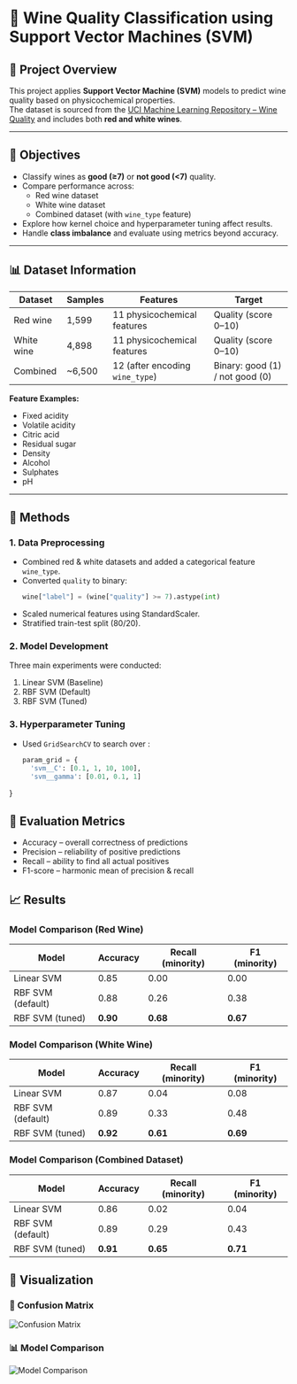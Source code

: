 # 🍷 Wine Quality Classification using Support Vector Machines (SVM)

## 📌 Project Overview
This project applies **Support Vector Machine (SVM)** models to predict wine quality based on physicochemical properties.  
The dataset is sourced from the [UCI Machine Learning Repository – Wine Quality](https://archive.ics.uci.edu/dataset/186/wine+quality) and includes both **red and white wines**.

---

## 🎯 Objectives
- Classify wines as **good (≥7)** or **not good (<7)** quality.  
- Compare performance across:
  - Red wine dataset
  - White wine dataset
  - Combined dataset (with `wine_type` feature)
- Explore how kernel choice and hyperparameter tuning affect results.  
- Handle **class imbalance** and evaluate using metrics beyond accuracy.

---

## 📊 Dataset Information
| Dataset | Samples | Features | Target |
|----------|----------|-----------|----------|
| Red wine | 1,599 | 11 physicochemical features | Quality (score 0–10) |
| White wine | 4,898 | 11 physicochemical features | Quality (score 0–10) |
| Combined | ~6,500 | 12 (after encoding `wine_type`) | Binary: good (1) / not good (0) |

**Feature Examples:**  
- Fixed acidity  
- Volatile acidity  
- Citric acid  
- Residual sugar  
- Density  
- Alcohol  
- Sulphates  
- pH  

---

## 🧠 Methods

### 1. Data Preprocessing
- Combined red & white datasets and added a categorical feature `wine_type`.  
- Converted `quality` to binary:
  ```python
  wine["label"] = (wine["quality"] >= 7).astype(int)
- Scaled numerical features using StandardScaler.
- Stratified train-test split (80/20).

### 2. Model Development
Three main experiments were conducted:
1. Linear SVM (Baseline)
2. RBF SVM (Default)
3. RBF SVM (Tuned)

### 3. Hyperparameter Tuning
- Used `GridSearchCV` to search over :
  ```python
  param_grid = {
    'svm__C': [0.1, 1, 10, 100],
    'svm__gamma': [0.01, 0.1, 1]
}

## 🧩 Evaluation Metrics
- Accuracy – overall correctness of predictions
- Precision – reliability of positive predictions
- Recall – ability to find all actual positives
- F1-score – harmonic mean of precision & recall

## 📈 Results
### Model Comparison (Red Wine)

| Model             | Accuracy | Recall (minority) | F1 (minority) |
| ----------------- | -------- | ----------------- | ------------- |
| Linear SVM        | 0.85     | 0.00              | 0.00          |
| RBF SVM (default) | 0.88     | 0.26              | 0.38          |
| RBF SVM (tuned)   | **0.90** | **0.68**          | **0.67**      |

### Model Comparison (White Wine)
| Model             | Accuracy | Recall (minority) | F1 (minority) |
| ----------------- | -------- | ----------------- | ------------- |
| Linear SVM        | 0.87     | 0.04              | 0.08          |
| RBF SVM (default) | 0.89     | 0.33              | 0.48          |
| RBF SVM (tuned)   | **0.92** | **0.61**          | **0.69**      |

### Model Comparison (Combined Dataset)
| Model             | Accuracy | Recall (minority) | F1 (minority) |
| ----------------- | -------- | ----------------- | ------------- |
| Linear SVM        | 0.86     | 0.02              | 0.04          |
| RBF SVM (default) | 0.89     | 0.29              | 0.43          |
| RBF SVM (tuned)   | **0.91** | **0.65**          | **0.71**      |

## 🎨 Visualization

### 🔎 Confusion Matrix
![Confusion Matrix](images/confusion.png)

### 📊 Model Comparison
![Model Comparison](images/model_comparison.png)
